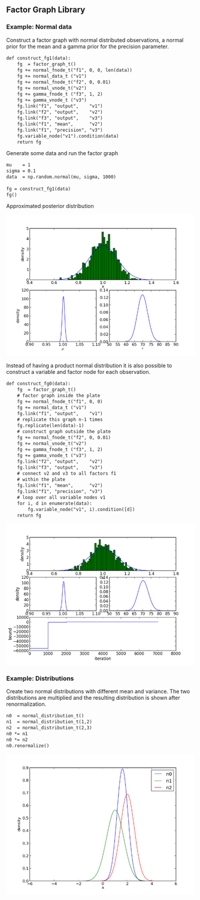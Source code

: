
## Factor Graph Library

### Example: Normal data

Construct a factor graph with normal distributed observations, a normal prior for the mean and a gamma prior for the precision parameter.

	def construct_fg1(data):
	    fg  = factor_graph_t()
	    fg += normal_fnode_t("f1", 0, 0, len(data))
	    fg += normal_data_t ("v1")
	    fg += normal_fnode_t("f2", 0, 0.01)
	    fg += normal_vnode_t("v2")
	    fg += gamma_fnode_t ("f3", 1, 2)
	    fg += gamma_vnode_t ("v3")
	    fg.link("f1", "output",    "v1")
	    fg.link("f2", "output",    "v2")
	    fg.link("f3", "output",    "v3")
	    fg.link("f1", "mean",      "v2")
	    fg.link("f1", "precision", "v3")
	    fg.variable_node("v1").condition(data)
	    return fg

Generate some data and run the factor graph

	mu    = 1
	sigma = 0.1
	data  = np.random.normal(mu, sigma, 1000)

	fg = construct_fg1(data)
	fg()

Approximated posterior distribution

![alt tag](factor-graph-test-1.png)

Instead of having a product normal distribution it is also possible to construct a variable and factor node for each observation.

	def construct_fg0(data):
	    fg  = factor_graph_t()
	    # factor graph inside the plate
	    fg += normal_fnode_t("f1", 0, 0)
	    fg += normal_data_t ("v1")
	    fg.link("f1", "output",    "v1")
	    # replicate this graph n-1 times
	    fg.replicate(len(data)-1)
	    # construct graph outside the plate
	    fg += normal_fnode_t("f2", 0, 0.01)
	    fg += normal_vnode_t("v2")
	    fg += gamma_fnode_t ("f3", 1, 2)
	    fg += gamma_vnode_t ("v3")
	    fg.link("f2", "output",    "v2")
	    fg.link("f3", "output",    "v3")
	    # connect v2 and v3 to all factors f1
	    # within the plate
	    fg.link("f1", "mean",      "v2")
	    fg.link("f1", "precision", "v3")
	    # loop over all variable nodes v1
	    for i, d in enumerate(data):
	        fg.variable_node("v1", i).condition([d])
	    return fg

![alt tag](factor-graph-test-2.png)

### Example: Distributions

Create two normal distributions with different mean and variance. The two distributions are multiplied and the resulting distribution is shown after renormalization.

	n0  = normal_distribution_t()
	n1  = normal_distribution_t(1,2)
	n2  = normal_distribution_t(2,3)
	n0 *= n1
	n0 *= n2
	n0.renormalize()

![alt tag](distribution-test.png)
